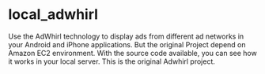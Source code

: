 local_adwhirl
=============

  Use the AdWhirl technology to display ads from different ad networks in your Android and iPhone applications. But the original Project depend on Amazon EC2 environment. With the source code available, you can see how it works in your local server. This is the original Adwhirl project.
